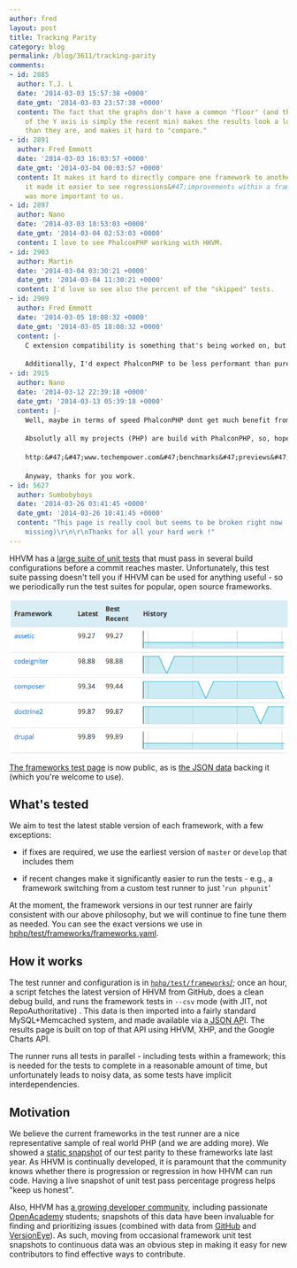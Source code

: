 ```yaml
---
author: fred
layout: post
title: Tracking Parity
category: blog
permalink: /blog/3611/tracking-parity
comments:
- id: 2885
  author: T.J. L
  date: '2014-03-03 15:57:38 +0000'
  date_gmt: '2014-03-03 23:57:38 +0000'
  content: The fact that the graphs don't have a common "floor" (and that the bottom
    of the Y axis is simply the recent min) makes the results look a lot more volatile
    than they are, and makes it hard to "compare."
- id: 2891
  author: Fred Emmott
  date: '2014-03-03 16:03:57 +0000'
  date_gmt: '2014-03-04 00:03:57 +0000'
  content: It makes it hard to directly compare one framework to another, but we found
    it made it easier to see regressions&#47;improvements within a framework, which
    was more important to us.
- id: 2897
  author: Nano
  date: '2014-03-03 18:53:03 +0000'
  date_gmt: '2014-03-04 02:53:03 +0000'
  content: I love to see PhalconPHP working with HHVM.
- id: 2903
  author: Martin
  date: '2014-03-04 03:30:21 +0000'
  date_gmt: '2014-03-04 11:30:21 +0000'
  content: I'd love so see also the percent of the "skipped" tests.
- id: 2909
  author: Fred Emmott
  date: '2014-03-05 10:08:32 +0000'
  date_gmt: '2014-03-05 18:08:32 +0000'
  content: |-
    C extension compatibility is something that's being worked on, but is currently lower priority than PHP frameworks.

    Additionally, I'd expect PhalconPHP to be less performant than pure-PHP frameworks under HHVM - pure PHP ends up as highly optimized x64 machine code, and the overhead of calling a C&#47;C++ function (pushing stuff onto the stack instead of just using registers, etc) is likely to be more than any benefits of the C code; it's also likely that the JIT could make more efficient code from PHP than GCC can from C, as we might be able to optimize-away type checks&#47;conversions, depending on usage.
- id: 2915
  author: Nano
  date: '2014-03-12 22:39:18 +0000'
  date_gmt: '2014-03-13 05:39:18 +0000'
  content: |-
    Well, maybe in terms of speed PhalconPHP dont get much benefit from hhvm, but is clearly the most competitive framework atm.

    Absolutly all my projects (PHP) are build with PhalconPHP, so, hope in a future be available.

    http:&#47;&#47;www.techempower.com&#47;benchmarks&#47;previews&#47;round9&#47;#section=data-r9&amp;hw=peak&amp;test=json&amp;l=sg

    Anyway, thanks for you work.
- id: 5627
  author: Sumbobyboys
  date: '2014-03-26 03:41:45 +0000'
  date_gmt: '2014-03-26 10:41:45 +0000'
  content: "This page is really cool but seems to be broken right now ! (\"test-charts.js\"
    missing)\r\n\r\nThanks for all your hard work !"
---
```


HHVM has a [large suite of unit tests](https://github.com/facebook/hhvm/tree/master/hphp/test) that must pass in several build configurations before a commit reaches master. Unfortunately, this test suite passing doesn't tell you if HHVM can be used for anything useful - so we periodically run the test suites for popular, open source frameworks.

<!--truncate-->

![Test Results](/static/images/posts/frameworks_post_screenshot1.png)


[The frameworks test page](http://www.hhvm.com/frameworks) is now public, as is [the JSON data](http://graph.facebook.com/hhvm_oss_tests) backing it (which you're welcome to use).


## What's tested


We aim to test the latest stable version of each framework, with a few exceptions:




  * if fixes are required, we use the earliest version of `master` or `develop` that includes them


  * if recent changes make it significantly easier to run the tests - e.g., a framework switching from a custom test runner to just '`run phpunit`'


At the moment, the framework versions in our test runner are fairly consistent with our above philosophy, but we will continue to fine tune them as needed. You can see the exact versions we use in [hphp/test/frameworks/frameworks.yaml](https://github.com/facebook/hhvm/blob/master/hphp/test/frameworks/frameworks.yaml).


## How it works


The test runner and configuration is in [`hphp/test/frameworks`/](https://github.com/facebook/hhvm/tree/master/hphp/test/frameworks); once an hour, a script fetches the latest version of HHVM from GitHub, does a clean debug build, and runs the framework tests in `--csv` mode (with JIT, not RepoAuthoritative) . This data is then imported into a fairly standard MySQL+Memcached system, and made available via a[ JSON AP](http://graph.facebook.com/hhvm_oss_tests)I. The results page is built on top of that API using HHVM, XHP, and the Google Charts API.

The runner runs all tests in parallel - including tests within a framework; this is needed for the tests to complete in a reasonable amount of time, but unfortunately leads to noisy data, as some tests have implicit interdependencies.


## Motivation


We believe the current frameworks in the test runner are a nice representative sample of real world PHP (and we are adding more). We showed a [static snapshot](http://www.hhvm.com/blog/2813/we-are-the-98-5-and-the-16) of our test parity to these frameworks late last year. As HHVM is continually developed, it is paramount that the community knows whether there is progression or regression in how HHVM can run code. Having a live snapshot of unit test pass percentage progress helps "keep us honest".

Also, HHVM has [a growing developer community](https://github.com/facebook/hhvm/graphs/contributors), including passionate [OpenAcademy](https://www.facebook.com/OpenAcademyProgram) students; snapshots of this data have been invaluable for finding and prioritizing issues (combined with data from [GitHub](https://github.com/search?o=desc&q=PHP&ref=cmdform&s=stars&type=Repositories) and [VersionEye](https://www.versioneye.com/PHP)). As such, moving from occasional framework unit test snapshots to continuous data was an obvious step in making it easy for new contributors to find effective ways to contribute.

